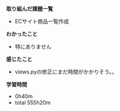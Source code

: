 **取り組んだ課題一覧**
* ECサイト商品一覧作成

**わかったこと**
* 特にありません
  
**感じたこと**
* views.pyの修正にまだ時間がかかりそう。。

**学習時間**
* 0h40m
 * total 555h20m
